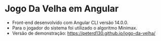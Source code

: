 # Jogo Da Velha em Angular

 - Front-end desenvolvido com Angular CLI versão 14.0.0. 
 -  Para o jogador do sistema foi utilizado o algoritmo Minimax.
 - Versão de demonstração: https://peterd130.github.io/jogo-da-velha/